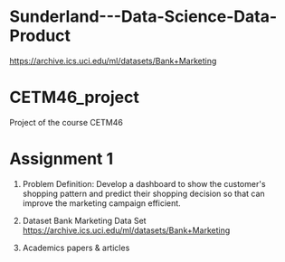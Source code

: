 # Sunderland---Data-Science-Data-Product
https://archive.ics.uci.edu/ml/datasets/Bank+Marketing

# CETM46_project
Project of the course CETM46

Assignment 1
=============

1. Problem Definition:
Develop a dashboard to show the customer's shopping pattern and predict their shopping decision so that can improve the marketing campaign efficient.


2. Dataset
Bank Marketing Data Set
https://archive.ics.uci.edu/ml/datasets/Bank+Marketing

3. Academics papers & articles
